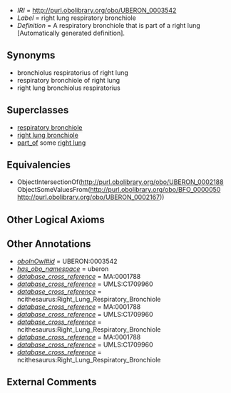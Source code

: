  * *IRI* = http://purl.obolibrary.org/obo/UBERON_0003542
 * *Label* = right lung respiratory bronchiole
 * *Definition* = A respiratory bronchiole that is part of a right lung [Automatically generated definition].

## Synonyms

 * bronchiolus respiratorius of right lung
 * respiratory bronchiole of right lung
 * right lung bronchiolus respiratorius

## Superclasses

 * [respiratory bronchiole](../../UBERON/88/UBERON_0002188.md)
 * [right lung bronchiole](../../UBERON/38/UBERON_0003538.md)
 * [part_of](../../BFO/50/BFO_0000050.md) some [right lung](../../UBERON/67/UBERON_0002167.md)

## Equivalencies

 * ObjectIntersectionOf(<http://purl.obolibrary.org/obo/UBERON_0002188> ObjectSomeValuesFrom(<http://purl.obolibrary.org/obo/BFO_0000050> <http://purl.obolibrary.org/obo/UBERON_0002167>))

## Other Logical Axioms


## Other Annotations

 * *[oboInOwl#id](../../id/oboInOwl#id.md)* = UBERON:0003542
 * *[has_obo_namespace](../../ce/oboInOwl#hasOBONamespace.md)* = uberon
 * *[database_cross_reference](../../ef/oboInOwl#hasDbXref.md)* = MA:0001788
 * *[database_cross_reference](../../ef/oboInOwl#hasDbXref.md)* = UMLS:C1709960
 * *[database_cross_reference](../../ef/oboInOwl#hasDbXref.md)* = ncithesaurus:Right_Lung_Respiratory_Bronchiole
 * *[database_cross_reference](../../ef/oboInOwl#hasDbXref.md)* = MA:0001788
 * *[database_cross_reference](../../ef/oboInOwl#hasDbXref.md)* = UMLS:C1709960
 * *[database_cross_reference](../../ef/oboInOwl#hasDbXref.md)* = ncithesaurus:Right_Lung_Respiratory_Bronchiole
 * *[database_cross_reference](../../ef/oboInOwl#hasDbXref.md)* = MA:0001788
 * *[database_cross_reference](../../ef/oboInOwl#hasDbXref.md)* = UMLS:C1709960
 * *[database_cross_reference](../../ef/oboInOwl#hasDbXref.md)* = ncithesaurus:Right_Lung_Respiratory_Bronchiole

## External Comments

